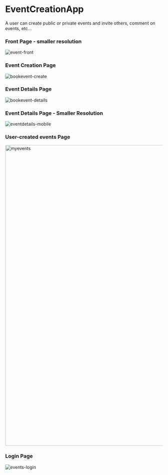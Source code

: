# EventCreationApp
A user can create public or private events and invite others, comment on events, etc...

### Front Page - smaller resolution
![event-front](https://user-images.githubusercontent.com/131180431/236632267-429d1165-b361-43db-8ff0-1bb3e94879c1.jpeg)

### Event Creation Page
![bookevent-create](https://user-images.githubusercontent.com/131180431/236632300-e58529bf-f629-47a7-bd56-128f4b29427a.jpeg)

### Event Details Page
![bookevent-details](https://user-images.githubusercontent.com/131180431/236632313-941294fe-7661-43f2-9ef1-e341504b45e8.jpeg)

### Event Details Page - Smaller Resolution
![eventdetails-mobile](https://user-images.githubusercontent.com/131180431/236632341-afc5da75-b9c9-485c-8d6c-1b1424498e07.jpeg)

### User-created events Page
<img width="960" alt="myevents" src="https://user-images.githubusercontent.com/131180431/236632363-9ccbe6ed-d26d-4909-8ea7-e95f1a5c5181.png">

### Login Page
![events-login](https://user-images.githubusercontent.com/131180431/236632368-77b0cdc5-7eca-4d23-8f20-e84029e44362.jpeg)
